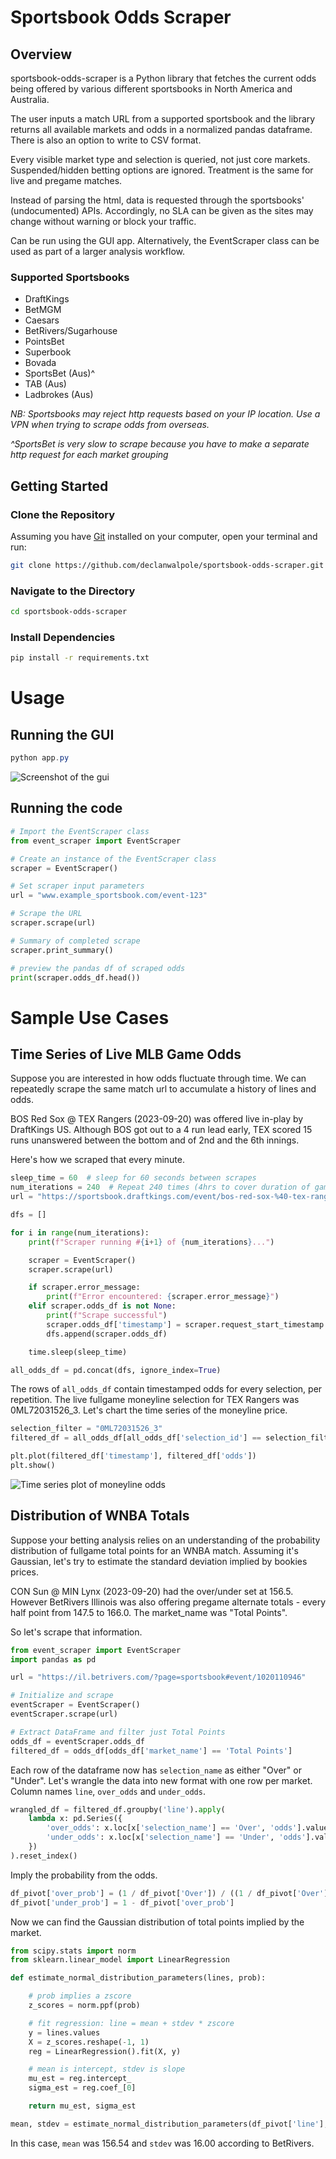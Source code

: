 # Sportsbook Odds Scraper

## Overview

sportsbook-odds-scraper is a Python library that fetches the current odds being offered by various different sportsbooks in North America and Australia.

The user inputs a match URL from a supported sportsbook and the library returns all available markets and odds in a normalized pandas dataframe. There is also an option to write to CSV format.

Every visible market type and selection is queried, not just core markets. Suspended/hidden betting options are ignored. Treatment is the same for live and pregame matches.

Instead of parsing the html, data is requested through the sportsbooks' (undocumented) APIs. Accordingly, no SLA can be given as the sites may change without warning or block your traffic.

Can be run using the GUI app. Alternatively, the EventScraper class can be used as part of a larger analysis workflow.

### Supported Sportsbooks

- DraftKings
- BetMGM
- Caesars
- BetRivers/Sugarhouse
- PointsBet
- Superbook
- Bovada
- SportsBet (Aus)^
- TAB (Aus)
- Ladbrokes (Aus)

_NB: Sportsbooks may reject http requests based on your IP location. Use a VPN when trying to scrape odds from overseas._

_^SportsBet is very slow to scrape because you have to make a separate http request for each market grouping_

## Getting Started

### Clone the Repository

Assuming you have [Git](https://git-scm.com/) installed on your computer, open your terminal and run:

```bash
git clone https://github.com/declanwalpole/sportsbook-odds-scraper.git
```

### Navigate to the Directory

```bash
cd sportsbook-odds-scraper
```

### Install Dependencies

```bash
pip install -r requirements.txt
```

# Usage

## Running the GUI

```powershell
python app.py
```

![Screenshot of the gui](gui.png)

## Running the code

```python
# Import the EventScraper class
from event_scraper import EventScraper

# Create an instance of the EventScraper class
scraper = EventScraper()

# Set scraper input parameters
url = "www.example_sportsbook.com/event-123"

# Scrape the URL
scraper.scrape(url)

# Summary of completed scrape
scraper.print_summary()

# preview the pandas df of scraped odds
print(scraper.odds_df.head())
```

# Sample Use Cases

## Time Series of Live MLB Game Odds

Suppose you are interested in how odds fluctuate through time. We can repeatedly scrape the same match url to accumulate a history of lines and odds.

BOS Red Sox @ TEX Rangers (2023-09-20) was offered live in-play by DraftKings US. Although BOS got out to a 4 run lead early, TEX scored 15 runs unanswered between the bottom and of 2nd and the 6th innings.

Here's how we scraped that every minute.

```python
sleep_time = 60  # sleep for 60 seconds between scrapes
num_iterations = 240  # Repeat 240 times (4hrs to cover duration of game)
url = "https://sportsbook.draftkings.com/event/bos-red-sox-%40-tex-rangers/29372173"

dfs = []

for i in range(num_iterations):
    print(f"Scraper running #{i+1} of {num_iterations}...")

    scraper = EventScraper()
    scraper.scrape(url)

    if scraper.error_message:
        print(f"Error encountered: {scraper.error_message}")
    elif scraper.odds_df is not None:
        print(f"Scrape successful")
        scraper.odds_df['timestamp'] = scraper.request_start_timestamp
        dfs.append(scraper.odds_df)

    time.sleep(sleep_time)

all_odds_df = pd.concat(dfs, ignore_index=True)
```

The rows of `all_odds_df` contain timestamped odds for every selection, per repetition. The live fullgame moneyline selection for TEX Rangers was 0ML72031526_3. Let's chart the time series of the moneyline price.

```python
selection_filter = "0ML72031526_3"
filtered_df = all_odds_df[all_odds_df['selection_id'] == selection_filter]

plt.plot(filtered_df['timestamp'], filtered_df['odds'])
plt.show()
```

![Time series plot of moneyline odds](texML.png)

## Distribution of WNBA Totals

Suppose your betting analysis relies on an understanding of the probability distribution of fullgame total points for an WNBA match. Assuming it's Gaussian, let's try to estimate the standard deviation implied by bookies prices.

CON Sun @ MIN Lynx (2023-09-20) had the over/under set at 156.5. However BetRivers Illinois was also offering pregame alternate totals - every half point from 147.5 to 166.0. The market_name was "Total Points".

So let's scrape that information.

```python
from event_scraper import EventScraper
import pandas as pd

url = "https://il.betrivers.com/?page=sportsbook#event/1020110946"

# Initialize and scrape
eventScraper = EventScraper()
eventScraper.scrape(url)

# Extract DataFrame and filter just Total Points
odds_df = eventScraper.odds_df
filtered_df = odds_df[odds_df['market_name'] == 'Total Points']
```

Each row of the dataframe now has `selection_name` as either "Over" or "Under". Let's wrangle the data into new format with one row per market. Column names `line`, `over_odds` and `under_odds`.

```python
wrangled_df = filtered_df.groupby('line').apply(
    lambda x: pd.Series({
        'over_odds': x.loc[x['selection_name'] == 'Over', 'odds'].values[0],
        'under_odds': x.loc[x['selection_name'] == 'Under', 'odds'].values[0]
    })
).reset_index()
```

Imply the probability from the odds.

```python
df_pivot['over_prob'] = (1 / df_pivot['Over']) / ((1 / df_pivot['Over']) + (1 / df_pivot['Under']))
df_pivot['under_prob'] = 1 - df_pivot['over_prob']
```

Now we can find the Gaussian distribution of total points implied by the market.

```python
from scipy.stats import norm
from sklearn.linear_model import LinearRegression

def estimate_normal_distribution_parameters(lines, prob):

    # prob implies a zscore
    z_scores = norm.ppf(prob)

    # fit regression: line = mean + stdev * zscore
    y = lines.values
    X = z_scores.reshape(-1, 1)
    reg = LinearRegression().fit(X, y)

    # mean is intercept, stdev is slope
    mu_est = reg.intercept_
    sigma_est = reg.coef_[0]

    return mu_est, sigma_est

mean, stdev = estimate_normal_distribution_parameters(df_pivot['line'], df_pivot['under_prob'])
```

In this case, `mean` was 156.54 and `stdev` was 16.00 according to BetRivers.
